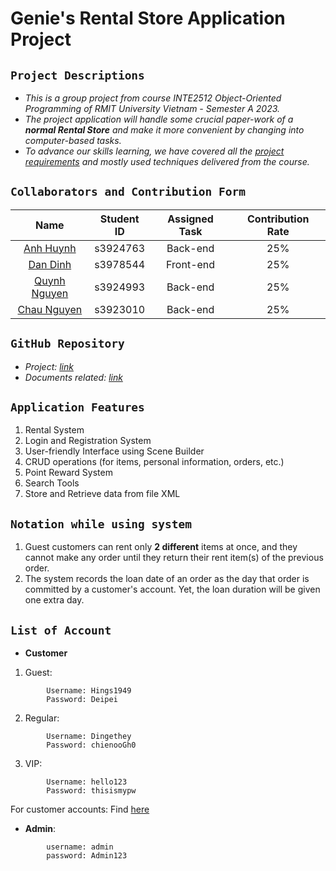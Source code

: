 # Genie's Rental Store Application Project

## `Project Descriptions`
- _This is a group project from course INTE2512 Object-Oriented Programming of RMIT University Vietnam - Semester A 2023._
- _The project application will handle some crucial paper-work of a **normal Rental Store** and make it more convenient by changing into computer-based tasks._
- _To advance our skills learning, we have covered all the [project requirements](https://rmit.instructure.com/courses/118552/files/30583200?wrap=1) and mostly used techniques delivered from the course._

## `Collaborators and Contribution Form`
|                       Name                       |    Student ID     |  Assigned Task   | Contribution Rate |
|:------------------------------------------------:|:-----------------:|:----------------:|:-----------------:|
|    [Anh Huynh](https://github.com/AnhNhat03)     |     s3924763      |     Back-end     |        25%        |
|  [Dan Dinh](https://github.com/DanDinh3978544)   |     s3978544      |    Front-end     |        25%        |
|   [Quynh Nguyen](https://github.com/ngaodg4f)    |     s3924993      |     Back-end     |        25%        |
|    [Chau Nguyen](https://github.com/Chau1710)    |     s3923010      |     Back-end     |        25%        |


## `GitHub Repository`
- _Project: [link](https://github.com/AnhNhat03/RMIT_OOP_No1_VideoStore)_
- _Documents related: [link](https://github.com/AnhNhat03/RMIT_OOP_No1_VideoStore/tree/main/doc)_

## `Application Features`
1. Rental System
2. Login and Registration System
3. User-friendly Interface using Scene Builder
4. CRUD operations (for items, personal information, orders, etc.)
5. Point Reward System
6. Search Tools
7. Store and Retrieve data from file XML

## `Notation while using system`
1. Guest customers can rent only **2 different** items at once, and they cannot make any order until
   they return their rent item(s) of the previous order.
2. The system records the loan date of an order as the day that order is committed by a customer's account.
   Yet, the loan duration will be given one extra day.

## `List of Account`
- **Customer**
1. Guest:
```
        Username: Hings1949
        Password: Deipei
```

2. Regular:
```
        Username: Dingethey
        Password: chienooGh0
```
3. VIP:
```
        Username: hello123
        Password: thisismypw
```

For customer accounts: Find [here](https://github.com/AnhNhat03/RMIT_OOP_No1_VideoStore/tree/main/xml/accounts.xml)
- **Admin**:
```
        username: admin
        password: Admin123 
```
